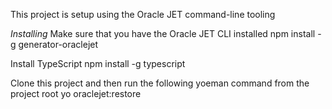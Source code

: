 This project is setup using the Oracle JET command-line tooling

*Installing*
Make sure that you have the Oracle JET CLI installed
  npm install -g generator-oraclejet
  
Install TypeScript
  npm install -g typescript

Clone this project and then run the following yoeman command from the project root
  yo oraclejet:restore
  
  

